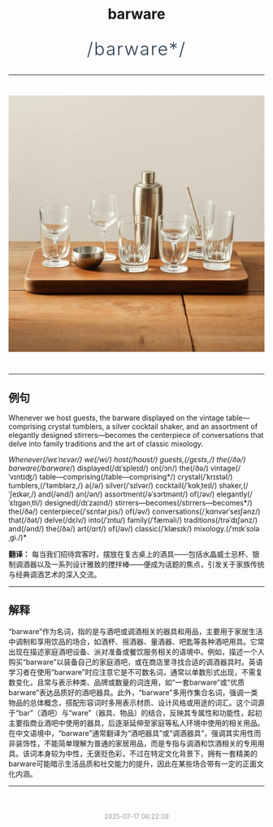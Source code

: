 <div align="center">

# barware

<div style="margin: 30px 0;">
<h1 style="font-size: 2.5em; font-weight: 300; letter-spacing: 2px; margin: 0; color: #2c3e50;">
/barware*/
</h1>
</div>

</div>

---

<div align="center" style="margin: 40px 0;">

![barware](images/barware.png)

</div>

---

## 例句

Whenever we host guests, the barware displayed on the vintage table—comprising crystal tumblers, a silver cocktail shaker, and an assortment of elegantly designed stirrers—becomes the centerpiece of conversations that delve into family traditions and the art of classic mixology.

*Whenever(/wɛˈnɛvər/) we(/wi/) host(/hoʊst/) guests,(/gɛsts,/) the(/ðə/) barware(/barware*/) displayed(/dɪˈspleɪd/) on(/ɔn/) the(/ðə/) vintage(/ˈvɪntɪʤ/) table—comprising(/table—comprising*/) crystal(/ˈkrɪstəl/) tumblers,(/ˈtəmblərz,/) a(/ə/) silver(/ˈsɪlvər/) cocktail(/ˈkɑkˌteɪl/) shaker,(/ˈʃeɪkər,/) and(/ənd/) an(/ən/) assortment(/əˈsɔrtmənt/) of(/əv/) elegantly(/ˈɛlɪgənˌtli/) designed(/dɪˈzaɪnd/) stirrers—becomes(/stirrers—becomes*/) the(/ðə/) centerpiece(/ˈsɛntərˌpis/) of(/əv/) conversations(/ˌkɑnvərˈseɪʃənz/) that(/ðət/) delve(/dɛlv/) into(/ˈɪntu/) family(/ˈfæməli/) traditions(/trəˈdɪʃənz/) and(/ənd/) the(/ðə/) art(/ɑrt/) of(/əv/) classic(/ˈklæsɪk/) mixology.(/ˈmɪkˈsɔləˌgi./)*

**翻译：** 每当我们招待宾客时，摆放在复古桌上的酒具——包括水晶威士忌杯、银制调酒器以及一系列设计雅致的搅拌棒——便成为话题的焦点，引发关于家族传统与经典调酒艺术的深入交流。

---

## 解释

“barware”作为名词，指的是与酒吧或调酒相关的器具和用品，主要用于家居生活中调制和享用饮品的场合，如酒杯、摇酒器、量酒器、吧匙等各种酒吧用具。它常出现在描述家庭酒吧设备、派对准备或餐饮服务相关的语境中。例如，描述一个人购买“barware”以装备自己的家庭酒吧，或在商店里寻找合适的调酒器具时。英语学习者在使用“barware”时应注意它是不可数名词，通常以单数形式出现，不需复数变化，且常与表示种类、品牌或数量的词连用，如“一套barware”或“优质barware”表达品质好的酒吧器具。此外，“barware”多用作集合名词，强调一类物品的总体概念，搭配形容词时多用表示材质、设计风格或用途的词汇。这个词源于“bar”（酒吧）与“ware”（器具、物品）的结合，反映其专属性和功能性，起初主要指商业酒吧中使用的器具，后逐渐延伸至家庭等私人环境中使用的相关用品。在中文语境中，“barware”通常翻译为“酒吧器具”或“调酒器具”，强调其实用性而非装饰性，不能简单理解为普通的家居用品，而是专指与调酒和饮酒相关的专用用具。该词本身较为中性，无褒贬色彩，不过在特定文化背景下，拥有一套精美的barware可能暗示生活品质和社交能力的提升，因此在某些场合带有一定的正面文化内涵。


---

<div align="center" style="margin-top: 50px;">
<small style="color: #999; font-size: 0.9em;">2025-07-17 06:22:39</small>
</div>

